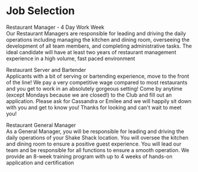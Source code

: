 # Job Selection

Restaurant Manager - 4 Day Work Week
        <br>Our Restaurant Managers are responsible for leading and driving the daily operations including managing the kitchen and dining room, overseeing the development of all team members, and completing administrative tasks. The ideal candidate will have at least two years of restaurant management experience in a high volume, fast paced environment

Restaurant Server and Bartender
      <br>  Applicants with a bit of serving or bartending experience, move to the front of the line! We pay a very competitive wage compared to most restaurants and you get to work in an absolutely gorgeous setting! Come by anytime (except Mondays because we are closed!) to the Club and fill out an application. Please ask for Cassandra or Emilee and we will happily sit down with you and get to know you! Thanks for looking and can't wait to meet you!

Restaurant General Manager
      <br>  As a General Manager, you will be responsible for leading and driving the daily operations of your Shake Shack location. You will oversee the kitchen and dining room to ensure a positive guest experience. You will lead our team and be responsible for all functions to ensure a smooth operation. We provide an 8-week training program with up to 4 weeks of hands-on application and certification